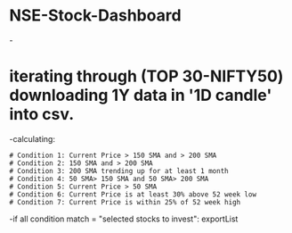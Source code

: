 # NSE-Stock-Dashboard

-<h1>iterating through (TOP 30-NIFTY50) downloading 1Y data in '1D candle' into csv.</h1>

-calculating:

	# Condition 1: Current Price > 150 SMA and > 200 SMA
	# Condition 2: 150 SMA and > 200 SMA
	# Condition 3: 200 SMA trending up for at least 1 month
	# Condition 4: 50 SMA> 150 SMA and 50 SMA> 200 SMA
	# Condition 5: Current Price > 50 SMA
	# Condition 6: Current Price is at least 30% above 52 week low
	# Condition 7: Current Price is within 25% of 52 week high

-if all condition match = "selected stocks to invest": exportList
